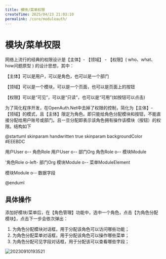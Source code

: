 ```yaml
---
title: 模块/菜单权限
createTime: 2025/04/23 21:03:10
permalink: /core/moduleauth/
---
```

# 模块/菜单权限

网络上流行的经典的权限设计是【主体】- 【领域】 - 【权限】( who、what、how问题原型 ) 的设计思想，其中：

【主体】可以是用户，可以是角色，也可以是一个部门

【领域】可以是一个模块，可以是一个页面，也可以是页面上的按钮

【权限】可以是“可见”，可以是“只读”，也可以是“可用”(如按钮可以点击)

为了简化程序开发，在OpenAuth.Net中去掉了权限的控制，简化为【主体】- 【领域】的模式，且【主体】限定为角色。即只能给角色分配模块和按钮，不能直接分配给用户账号或部门。且一旦分配即表示该角色拥有操作该模块（按钮）的权限。结构如下

@startuml
skinparam handwritten true
skinparam backgroundColor #EEEBDC


用户User o-- 角色Role
用户User o-- 部门Org
角色Role o-- 模块Module

'角色Role o-left- 部门Org
模块Module o-- 菜单ModuleElement

模块Module o-- 数据字段

@enduml

## 具体操作

添加好模块/菜单后，在【角色管理】功能中，选中一个角色，点击【为角色分配模块】，点击下一步会依次弹出：

1. 为角色分配模块对话框，用于分配该角色可以访问哪些功能；
2. 为角色分配菜单对话框，用于分配该角色可以操作哪些菜单；
3. 为角色分配可见字段对话框，用于分配该可以查看哪些字段；
   
![20230910193521](http://img.openauth.net.cn/20230910193521.png)


